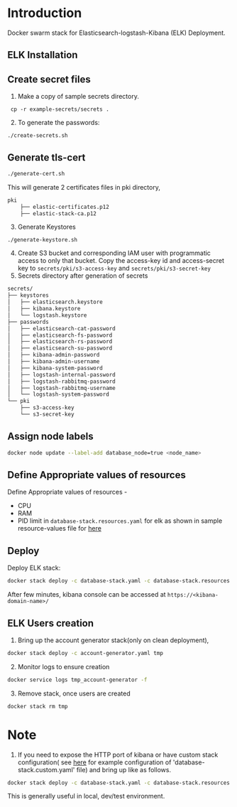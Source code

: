 # Introduction
Docker swarm stack for Elasticsearch-logstash-Kibana (ELK) Deployment.

## ELK Installation
## Create secret files
1. Make a copy of sample secrets directory.
```console
 cp -r example-secrets/secrets .
```
2. To generate the passwords:
```console
./create-secrets.sh
```
## Generate tls-cert
```sh
./generate-cert.sh
```
This will generate 2 certificates files in pki directory,
```sh
pki
    ├── elastic-certificates.p12
    ├── elastic-stack-ca.p12
```

3. Generate Keystores
```
./generate-keystore.sh
```
4. Create S3 bucket and corresponding IAM user with programmatic access to only that bucket. Copy the access-key id and access-secret key to ``secrets/pki/s3-access-key`` and ``secrets/pki/s3-secret-key``
5. Secrets directory after generation of secrets

```sh
secrets/
├── keystores
│   ├── elasticsearch.keystore
│   ├── kibana.keystore
│   └── logstash.keystore
├── passwords
│   ├── elasticsearch-cat-password
│   ├── elasticsearch-fs-password
│   ├── elasticsearch-rs-password
│   ├── elasticsearch-su-password
│   ├── kibana-admin-password
│   ├── kibana-admin-username
│   ├── kibana-system-password
│   ├── logstash-internal-password
│   ├── logstash-rabbitmq-password
│   ├── logstash-rabbitmq-username
│   └── logstash-system-password
└── pki
    ├── s3-access-key
    └── s3-secret-key
```

## Assign node labels

```sh
docker node update --label-add database_node=true <node_name>
```

## Define Appropriate values of resources

Define Appropriate values of resources -
- CPU 
- RAM 
- PID limit 
in `database-stack.resources.yaml`  for elk as shown in sample resource-values file for [here](example-database-stack.resources.yaml)

## Deploy
Deploy ELK stack:
```sh
docker stack deploy -c database-stack.yaml -c database-stack.resources.yaml database
```
After few minutes, kibana console can be accessed at ``https://<kibana-domain-name>/``
## ELK Users creation
1. Bring up the account generator stack(only on clean deployment),
```sh
docker stack deploy -c account-generator.yaml tmp 
```
2. Monitor logs to ensure creation
```sh
docker service logs tmp_account-generator -f
```
3. Remove stack, once users are created
```sh
docker stack rm tmp 
```
# Note
1. If you need to expose the HTTP port of kibana or have custom stack configuration( see [here](example-database-stack.custom.yaml) for example configuration of 'database-stack.custom.yaml' file)  and bring up like as follows.

```sh
docker stack deploy -c database-stack.yaml -c database-stack.resources.yaml -c database-stack.custom.yaml database
```
This is generally useful in local, dev/test environment.
